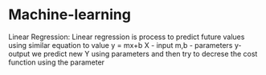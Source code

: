 # Machine-learning
Linear Regression:
Linear regression is process to predict future values using similar equation to value y = mx+b
X - input
m,b - parameters
y- output
we predict new Y using parameters and then try to decrese the cost function using the parameter
